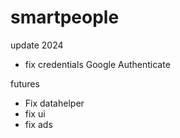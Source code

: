 # smartpeople

update 2024
- fix credentials Google Authenticate

futures
-  Fix datahelper
-  fix ui
-  fix ads
